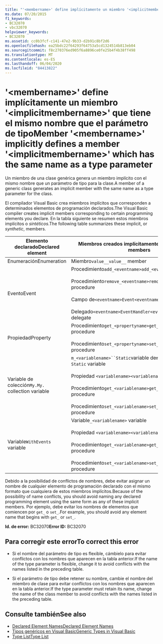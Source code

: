 ```yaml
---
title: "'<membername>' define implícitamente un miembro '<implicitmembername>' que tiene el mismo nombre que el parámetro de tipo"
ms.date: 07/20/2015
f1_keywords:
- BC32070
- vbc32070
helpviewer_keywords:
- BC32070
ms.assetid: cc0b3fcf-c141-47e2-9b33-d2b91c8bf2d6
ms.openlocfilehash: ea25bdc22f64293f64753a5cd1324514b813eb04
ms.sourcegitcommit: f8c270376ed905f6a8896ce0fe25b4f4b38ff498
ms.translationtype: MT
ms.contentlocale: es-ES
ms.lasthandoff: 06/04/2020
ms.locfileid: "84413822"
---
```

# <a name="member-membername-implicitly-defines-a-member-implicitmembername-which-has-the-same-name-as-a-type-parameter"></a><span data-ttu-id="65410-102">'\<membername>' define implícitamente un miembro '\<implicitmembername>' que tiene el mismo nombre que el parámetro de tipo</span><span class="sxs-lookup"><span data-stu-id="65410-102">Member '\<membername>' implicitly defines a member '\<implicitmembername>' which has the same name as a type parameter</span></span>
<span data-ttu-id="65410-103">Un miembro de una clase genérica genera un miembro implícito con el mismo nombre que un parámetro de tipo para la clase.</span><span class="sxs-lookup"><span data-stu-id="65410-103">A member of a generic class generates an implicit member with the same name as a type parameter for the class.</span></span>  
  
 <span data-ttu-id="65410-104">El compilador Visual Basic crea miembros implícitos que corresponden a determinados elementos de programación declarados.</span><span class="sxs-lookup"><span data-stu-id="65410-104">The Visual Basic compiler creates implicit members corresponding to certain programming elements you declare.</span></span> <span data-ttu-id="65410-105">En la tabla siguiente se resumen estos miembros implícitos o *sintéticos*.</span><span class="sxs-lookup"><span data-stu-id="65410-105">The following table summarizes these implicit, or *synthetic*, members.</span></span>  
  
|<span data-ttu-id="65410-106">Elemento declarado</span><span class="sxs-lookup"><span data-stu-id="65410-106">Declared element</span></span>|<span data-ttu-id="65410-107">Miembros creados implícitamente</span><span class="sxs-lookup"><span data-stu-id="65410-107">Implicitly created members</span></span>|  
|----------------------|--------------------------------|  
|<span data-ttu-id="65410-108">Enumeración</span><span class="sxs-lookup"><span data-stu-id="65410-108">Enumeration</span></span>|<span data-ttu-id="65410-109">Miembro`value__`</span><span class="sxs-lookup"><span data-stu-id="65410-109">`value__` member</span></span>|  
|<span data-ttu-id="65410-110">Evento</span><span class="sxs-lookup"><span data-stu-id="65410-110">Event</span></span>|<span data-ttu-id="65410-111">Procedimiento`add_<eventname>`</span><span class="sxs-lookup"><span data-stu-id="65410-111">`add_<eventname>` procedure</span></span><br /><br /> <span data-ttu-id="65410-112">Procedimiento`remove_<eventname>`</span><span class="sxs-lookup"><span data-stu-id="65410-112">`remove_<eventname>` procedure</span></span><br /><br /> <span data-ttu-id="65410-113">Campo de`<eventname>Event`</span><span class="sxs-lookup"><span data-stu-id="65410-113">`<eventname>Event` field</span></span><br /><br /> <span data-ttu-id="65410-114">Delegado`<eventname>EventHandler`</span><span class="sxs-lookup"><span data-stu-id="65410-114">`<eventname>EventHandler` delegate</span></span>|  
|<span data-ttu-id="65410-115">Propiedad</span><span class="sxs-lookup"><span data-stu-id="65410-115">Property</span></span>|<span data-ttu-id="65410-116">Procedimiento`get_<propertyname>`</span><span class="sxs-lookup"><span data-stu-id="65410-116">`get_<propertyname>` procedure</span></span><br /><br /> <span data-ttu-id="65410-117">Procedimiento`set_<propertyname>`</span><span class="sxs-lookup"><span data-stu-id="65410-117">`set_<propertyname>` procedure</span></span>|  
|<span data-ttu-id="65410-118">Variable de colección`My.`</span><span class="sxs-lookup"><span data-stu-id="65410-118">`My.` collection variable</span></span>|<span data-ttu-id="65410-119">`m_<variablename>``Static`variable de</span><span class="sxs-lookup"><span data-stu-id="65410-119">`m_<variablename>` `Static` variable</span></span><br /><br /> <span data-ttu-id="65410-120">Propiedad `<variablename>`</span><span class="sxs-lookup"><span data-stu-id="65410-120">`<variablename>` property</span></span><br /><br /> <span data-ttu-id="65410-121">Procedimiento`get_<variablename>`</span><span class="sxs-lookup"><span data-stu-id="65410-121">`get_<variablename>` procedure</span></span><br /><br /> <span data-ttu-id="65410-122">Procedimiento`set_<variablename>`</span><span class="sxs-lookup"><span data-stu-id="65410-122">`set_<variablename>` procedure</span></span>|  
|<span data-ttu-id="65410-123">Variable</span><span class="sxs-lookup"><span data-stu-id="65410-123">`WithEvents` variable</span></span>|<span data-ttu-id="65410-124">Variable</span><span class="sxs-lookup"><span data-stu-id="65410-124">`_<variablename>` variable</span></span><br /><br /> <span data-ttu-id="65410-125">Propiedad `<variablename>`</span><span class="sxs-lookup"><span data-stu-id="65410-125">`<variablename>` property</span></span><br /><br /> <span data-ttu-id="65410-126">Procedimiento`get_<variablename>`</span><span class="sxs-lookup"><span data-stu-id="65410-126">`get_<variablename>` procedure</span></span><br /><br /> <span data-ttu-id="65410-127">Procedimiento`set_<variablename>`</span><span class="sxs-lookup"><span data-stu-id="65410-127">`set_<variablename>` procedure</span></span>|  
  
 <span data-ttu-id="65410-128">Debido a la posibilidad de conflictos de nombres, debe evitar asignar un nombre de cualquier elemento de programación declarado con el mismo formato que cualquiera de estos miembros implícitos.</span><span class="sxs-lookup"><span data-stu-id="65410-128">Because of the possibility of name conflicts, you should avoid naming any declared programming element using the same form as any of these implicit members.</span></span> <span data-ttu-id="65410-129">Por ejemplo, debe evitar los nombres de elementos que comiencen por `get_` o `set_`.</span><span class="sxs-lookup"><span data-stu-id="65410-129">For example, you should avoid any element name that begins with `get_` or `set_`.</span></span>  
  
 <span data-ttu-id="65410-130">**Id. de error:** BC32070</span><span class="sxs-lookup"><span data-stu-id="65410-130">**Error ID:** BC32070</span></span>  
  
## <a name="to-correct-this-error"></a><span data-ttu-id="65410-131">Para corregir este error</span><span class="sxs-lookup"><span data-stu-id="65410-131">To correct this error</span></span>  
  
- <span data-ttu-id="65410-132">Si el nombre del parámetro de tipo es flexible, cámbielo para evitar conflictos con los nombres que aparecen en la tabla anterior.</span><span class="sxs-lookup"><span data-stu-id="65410-132">If the name of the type parameter is flexible, change it to avoid conflicts with the names listed in the preceding table.</span></span>  
  
- <span data-ttu-id="65410-133">Si el parámetro de tipo debe retener su nombre, cambie el nombre del miembro de clase para evitar conflictos con los nombres que aparecen en la tabla anterior.</span><span class="sxs-lookup"><span data-stu-id="65410-133">If the type parameter must retain its name, change the name of the class member to avoid conflicts with the names listed in the preceding table.</span></span>  
  
## <a name="see-also"></a><span data-ttu-id="65410-134">Consulte también</span><span class="sxs-lookup"><span data-stu-id="65410-134">See also</span></span>

- [<span data-ttu-id="65410-135">Declared Element Names</span><span class="sxs-lookup"><span data-stu-id="65410-135">Declared Element Names</span></span>](../programming-guide/language-features/declared-elements/declared-element-names.md)
- [<span data-ttu-id="65410-136">Tipos genéricos en Visual Basic</span><span class="sxs-lookup"><span data-stu-id="65410-136">Generic Types in Visual Basic</span></span>](../programming-guide/language-features/data-types/generic-types.md)
- [<span data-ttu-id="65410-137">Type List</span><span class="sxs-lookup"><span data-stu-id="65410-137">Type List</span></span>](../language-reference/statements/type-list.md)
